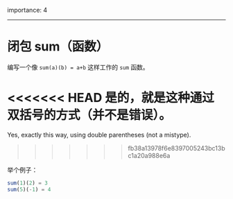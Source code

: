 importance: 4

---

# 闭包 sum（函数）

编写一个像 `sum(a)(b) = a+b` 这样工作的 `sum` 函数。

<<<<<<< HEAD
是的，就是这种通过双括号的方式（并不是错误）。
=======
Yes, exactly this way, using double parentheses (not a mistype).
>>>>>>> fb38a13978f6e8397005243bc13bc1a20a988e6a

举个例子：

```js
sum(1)(2) = 3
sum(5)(-1) = 4
```


